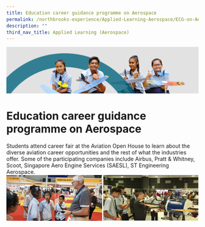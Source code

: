 ```yaml
---
title: Education career guidance programme on Aerospace
permalink: /northbrooks-experience/Applied-Learning-Aerospace/ECG-on-Aerospace/
description: ""
third_nav_title: Applied Learning (Aerospace)
---
```

![](/images/northbrooks%20experience.jpg)

Education career guidance programme on Aerospace
================================================

Students attend career fair at the Aviation Open House to learn about the diverse aviation career opportunities and the rest of what the industries offer. Some of the participating companies include Airbus, Pratt & Whitney, Scoot, Singapore Aero Engine Services (SAESL), ST Engineering Aerospace.
![](/images/EDU.png)